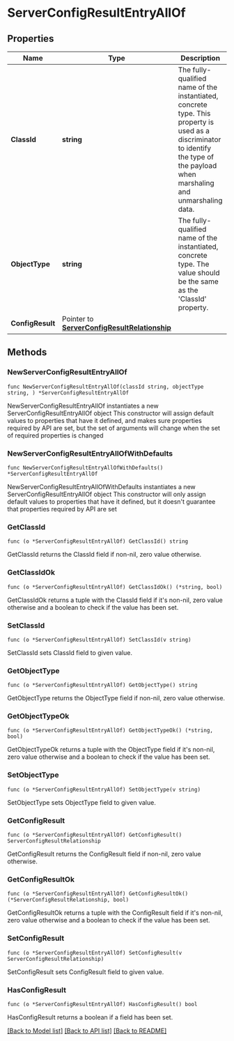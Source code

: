 # ServerConfigResultEntryAllOf

## Properties

Name | Type | Description | Notes
------------ | ------------- | ------------- | -------------
**ClassId** | **string** | The fully-qualified name of the instantiated, concrete type. This property is used as a discriminator to identify the type of the payload when marshaling and unmarshaling data. | [default to "server.ConfigResultEntry"]
**ObjectType** | **string** | The fully-qualified name of the instantiated, concrete type. The value should be the same as the &#39;ClassId&#39; property. | [default to "server.ConfigResultEntry"]
**ConfigResult** | Pointer to [**ServerConfigResultRelationship**](ServerConfigResultRelationship.md) |  | [optional] 

## Methods

### NewServerConfigResultEntryAllOf

`func NewServerConfigResultEntryAllOf(classId string, objectType string, ) *ServerConfigResultEntryAllOf`

NewServerConfigResultEntryAllOf instantiates a new ServerConfigResultEntryAllOf object
This constructor will assign default values to properties that have it defined,
and makes sure properties required by API are set, but the set of arguments
will change when the set of required properties is changed

### NewServerConfigResultEntryAllOfWithDefaults

`func NewServerConfigResultEntryAllOfWithDefaults() *ServerConfigResultEntryAllOf`

NewServerConfigResultEntryAllOfWithDefaults instantiates a new ServerConfigResultEntryAllOf object
This constructor will only assign default values to properties that have it defined,
but it doesn't guarantee that properties required by API are set

### GetClassId

`func (o *ServerConfigResultEntryAllOf) GetClassId() string`

GetClassId returns the ClassId field if non-nil, zero value otherwise.

### GetClassIdOk

`func (o *ServerConfigResultEntryAllOf) GetClassIdOk() (*string, bool)`

GetClassIdOk returns a tuple with the ClassId field if it's non-nil, zero value otherwise
and a boolean to check if the value has been set.

### SetClassId

`func (o *ServerConfigResultEntryAllOf) SetClassId(v string)`

SetClassId sets ClassId field to given value.


### GetObjectType

`func (o *ServerConfigResultEntryAllOf) GetObjectType() string`

GetObjectType returns the ObjectType field if non-nil, zero value otherwise.

### GetObjectTypeOk

`func (o *ServerConfigResultEntryAllOf) GetObjectTypeOk() (*string, bool)`

GetObjectTypeOk returns a tuple with the ObjectType field if it's non-nil, zero value otherwise
and a boolean to check if the value has been set.

### SetObjectType

`func (o *ServerConfigResultEntryAllOf) SetObjectType(v string)`

SetObjectType sets ObjectType field to given value.


### GetConfigResult

`func (o *ServerConfigResultEntryAllOf) GetConfigResult() ServerConfigResultRelationship`

GetConfigResult returns the ConfigResult field if non-nil, zero value otherwise.

### GetConfigResultOk

`func (o *ServerConfigResultEntryAllOf) GetConfigResultOk() (*ServerConfigResultRelationship, bool)`

GetConfigResultOk returns a tuple with the ConfigResult field if it's non-nil, zero value otherwise
and a boolean to check if the value has been set.

### SetConfigResult

`func (o *ServerConfigResultEntryAllOf) SetConfigResult(v ServerConfigResultRelationship)`

SetConfigResult sets ConfigResult field to given value.

### HasConfigResult

`func (o *ServerConfigResultEntryAllOf) HasConfigResult() bool`

HasConfigResult returns a boolean if a field has been set.


[[Back to Model list]](../README.md#documentation-for-models) [[Back to API list]](../README.md#documentation-for-api-endpoints) [[Back to README]](../README.md)


